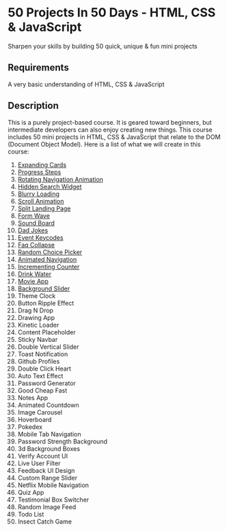 # 50 Projects In 50 Days - HTML, CSS & JavaScript

Sharpen your skills by building 50 quick, unique & fun mini projects

## Requirements
A very basic understanding of HTML, CSS & JavaScript


## Description

This is a purely project-based course. It is geared toward beginners, but intermediate developers can also enjoy creating new things. This course includes 50 mini projects in HTML, CSS & JavaScript that relate to the DOM (Document Object Model). Here is a list of what we will create in this course:

1. [Expanding Cards](https://github.com/dzenitaa96/50-Projects-In-50-Days/tree/main/1.%20Expanding%20cards)
2. [Progress Steps](https://github.com/dzenitaa96/50-Projects-In-50-Days/tree/main/2.%20Progress%20steps)
3. [Rotating Navigation Animation](https://github.com/dzenitaa96/50-Projects-In-50-Days/tree/main/3.%20Rotating%20navigation%20animation)
4. [Hidden Search Widget](https://github.com/dzenitaa96/50-Projects-In-50-Days/tree/main/4.%20Hidden%20Search%20Widget)
5. [Blurry Loading](https://github.com/dzenitaa96/50-Projects-In-50-Days/tree/main/5.%20Blurry%20Loading)
6. [Scroll Animation](https://github.com/dzenitaa96/50-Projects-In-50-Days/tree/main/6.%20Scroll%20Animation)
7. [Split Landing Page](https://github.com/dzenitaa96/50-Projects-In-50-Days/tree/main/7.%20Split%20landing%20page)
8. [Form Wave](https://github.com/dzenitaa96/50-Projects-In-50-Days/tree/main/8.%20Form%20Wave)
9. [Sound Board](https://github.com/dzenitaa96/50-Projects-In-50-Days/tree/main/9.%20Sound%20Board)
10. [Dad Jokes](https://github.com/dzenitaa96/50-Projects-In-50-Days/tree/main/10.%20Dad%20Jokes)
11. [Event Keycodes](https://github.com/dzenitaa96/50-Projects-In-50-Days/tree/main/11.%20Event%20Keycodes)
12. [Faq Collapse](https://github.com/dzenitaa96/50-Projects-In-50-Days/tree/main/12.%20Faq%20Collapse)
13. [Random Choice Picker](https://github.com/dzenitaa96/50-Projects-In-50-Days/tree/main/13.%20Random%20Choice%20Picker)
14. [Animated Navigation](https://github.com/dzenitaa96/50-Projects-In-50-Days/tree/main/14.%20Animated%20Navigation)
15. [Incrementing Counter](https://github.com/dzenitaa96/50-Projects-In-50-Days/tree/main/15.%20Incrementing%20Counter)
16. [Drink Water](https://github.com/dzenitaa96/50-Projects-In-50-Days/tree/main/16.%20Drink%20Water)
17. [Movie App](https://github.com/dzenitaa96/50-Projects-In-50-Days/tree/main/17.%20Movie%20App)
18. [Background Slider](https://github.com/dzenitaa96/50-Projects-In-50-Days/tree/main/18.%20Background%20Slider)
19. Theme Clock
20. Button Ripple Effect
21. Drag N Drop
22. Drawing App
23. Kinetic Loader
24. Content Placeholder
25. Sticky Navbar
26. Double Vertical Slider
27. Toast Notification
28. Github Profiles
29. Double Click Heart
30. Auto Text Effect
31. Password Generator
32. Good Cheap Fast
33. Notes App
34. Animated Countdown
35. Image Carousel
36. Hoverboard
37. Pokedex
38. Mobile Tab Navigation
39. Password Strength Background
40. 3d Background Boxes
41. Verify Account UI
42. Live User Filter
43. Feedback UI Design
44. Custom Range Slider
45. Netflix Mobile Navigation
46. Quiz App
47. Testimonial Box Switcher
48. Random Image Feed
49. Todo List
50. Insect Catch Game
